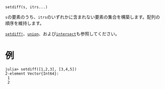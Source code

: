 ```
setdiff(s, itrs...)
```

`s`の要素のうち、`itrs`のいずれかに含まれない要素の集合を構築します。配列の順序を維持します。

[`setdiff!`](@ref)、[`union`](@ref)、および[`intersect`](@ref)も参照してください。

# 例

```jldoctest
julia> setdiff([1,2,3], [3,4,5])
2-element Vector{Int64}:
 1
 2
```
